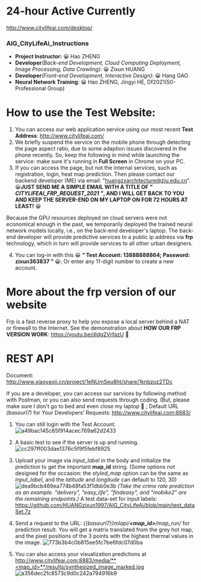 # 24-hour Active Currently
http://www.citylifeai.com/desktop/


### AIG_CityLifeAi_Instructions
* **Project Instructor:** 😀 Hao ZHENG
* **Developer**_(Back-end Development, Cloud Computing Deployment, Image Processing, Data Crawling)_: 😀 Zixun HUANG
* **Developer**_(Front-end Development, Interactive Design)_: 😀 Hang GAO
* **Neural Network Training**: 😀 Hao ZHENG, Jingyi HE, Df2021(50-Professional Group)

# How to use the Test Website: 
1. You can access our web application service using our most recent **Test Address**: http://www.citylifeai.com/
2. We briefly suspend the service on the mobile phone through detecting the page aspect ratio, due to some adaption issues discovered in the phone recently. So, keep the following in mind while launching the service: make sure it's running in **Full Screen** in Chrome on your PC.
3. If you can access the page, but not the internal services, such as registration, login, heat map prediction. Then please contact our backend developer (ME) via email: "huangzxarchitecture@zju.edu.cn". 😀**JUST SEND ME A SIMPLE EMAIL WITH A TITLE OF _" CITYLIFEAI_FRP_REQUEST_2021 "_, AND I WILL GET BACK TO YOU AND KEEP THE SERVER-END ON MY LAPTOP ON FOR 72 HOURS AT LEAST!** 😀

Because the GPU resources deployed on cloud servers were not economical enough in the past, we temporarily deployed the trained neural network models locally, i.e., on the back-end developer's laptop. The back-end developer will provide predictive services to a public ip address via **frp** technology, which in turn will provide services to all other urban designers.

4. You can log-in with this 😀 **“ Test Account: 13888888864; Password: zixun363837 ”** 😀; Or enter any 11-digit number to create a new account.

# More about the frp version of our website
Frp is a fast reverse proxy to help you expose a local server behind a NAT or firewall to the Internet. See the demonstration about **HOW OUR FRP VERSION WORK**: https://youtu.be/djdg2VrfazU  👀

# REST API
Document: http://www.xiaoyaoji.cn/project/1eNUmSeu8ht/share/1knbzoz2TDc

If you are a developer, you can access our services by following method with Postman, or you can also send requests through coding. (But, please make sure I don't go to bed and even close my laptop 🥱 ; Default URL _(baseurl7)_ for Your Developers' Requests: http://www.citylifeai.com:8883/ 
1. You can still login with the Test Account.
![a49bac145c85f914acec769a62d2433](https://user-images.githubusercontent.com/39406532/144711492-b0d0bfaf-a62c-457b-82aa-a8d76363151e.png)
2. A basic test to see if the server is up and running.
![cc297ff003dae1376c5f9f5febf8925](https://user-images.githubusercontent.com/39406532/144711660-ba6823b8-79a9-49a6-b0dd-04c17f9ccedc.png)
3. Upload your image via _input_label_ in the body and initialize the prediction to get the important **map_id** string.
(Some options not designed for the occasion: the _styled_map_ option can be the same as _input_label_, and the _latitude_ and _longitude_ can default to 120, 30)
![dea9bcb469ea774b48fa53f1dbb0e3b](https://user-images.githubusercontent.com/39406532/144711944-21bfa783-b59a-4298-befa-d1c2c32a077c.png)
_(Take the crime rate prediction as an example. "delivery", "easy_life", "findeasy", and "mobike2" are the remaining endpoints.)_
A test data-set for input labels: https://github.com/HUANGzixun1997/AIG_CityLifeAi/blob/main/test_dataSet.7z

4. Send a request to the URL: _{{baseurl7}}mlapi/**<map_id>**/map_run/_ for prediction result. You will get a matrix translated from the grey hot map, and the pixel positions of the 3 points with the highest thermal values in the image.
![773b3b4c0b815ee5fc7be6fdc07d0ba](https://user-images.githubusercontent.com/39406532/144712248-f72d6aed-caef-4309-9ffe-2f7825c12c30.png)
5. You can also access your visualization predictions at http://www.citylifeai.com:8883/media/**<map_id>**/results/synthesized_image_marked.jpg
![a356dec2fc8573c9d0c242a794916b9](https://user-images.githubusercontent.com/39406532/144712719-6cb22d29-3ba4-4d09-b72d-644d681fa054.png)

